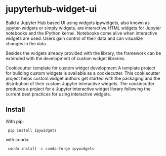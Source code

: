 # jupyterhub-widget-ui
Build a Jupyter Hub based UI using widgets
ipywidgets, also known as jupyter-widgets or simply widgets, are interactive HTML widgets for Jupyter notebooks and the IPython kernel. Notebooks come alive when interactive widgets are used. Users gain control of their data and can visualize changes in the data.

Besides the widgets already provided with the library, the framework can be extended with the development of custom widget libraries.

Cookiecutter template for custom widget development
A template project for building custom widgets is available as a cookiecutter. This cookiecutter project helps custom widget authors get started with the packaging and the distribution of their custom Jupyter interactive widgets. The cookiecutter produces a project for a Jupyter interactive widget library following the current best practices for using interactive widgets.

## Install
 With pip:

```
 pip install ipywidgets
```
 with conda:
```
 conda install -c conda-forge ipywidgets
```
